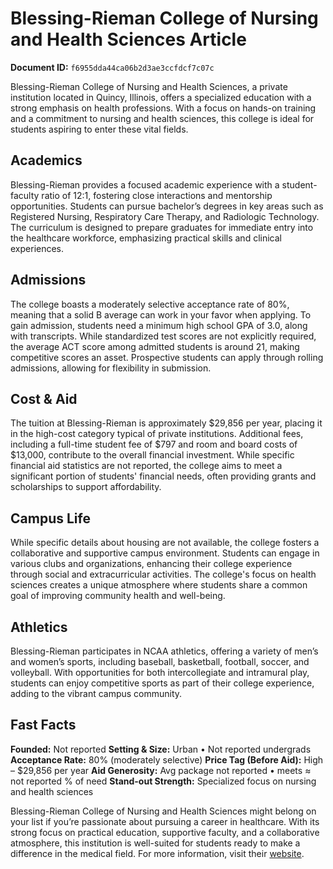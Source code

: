 # Blessing-Rieman College of Nursing and Health Sciences Article

**Document ID:** `f6955dda44ca06b2d3ae3ccfdcf7c07c`

Blessing-Rieman College of Nursing and Health Sciences, a private institution located in Quincy, Illinois, offers a specialized education with a strong emphasis on health professions. With a focus on hands-on training and a commitment to nursing and health sciences, this college is ideal for students aspiring to enter these vital fields.

## Academics
Blessing-Rieman provides a focused academic experience with a student-faculty ratio of 12:1, fostering close interactions and mentorship opportunities. Students can pursue bachelor’s degrees in key areas such as Registered Nursing, Respiratory Care Therapy, and Radiologic Technology. The curriculum is designed to prepare graduates for immediate entry into the healthcare workforce, emphasizing practical skills and clinical experiences.

## Admissions
The college boasts a moderately selective acceptance rate of 80%, meaning that a solid B average can work in your favor when applying. To gain admission, students need a minimum high school GPA of 3.0, along with transcripts. While standardized test scores are not explicitly required, the average ACT score among admitted students is around 21, making competitive scores an asset. Prospective students can apply through rolling admissions, allowing for flexibility in submission.

## Cost & Aid
The tuition at Blessing-Rieman is approximately $29,856 per year, placing it in the high-cost category typical of private institutions. Additional fees, including a full-time student fee of $797 and room and board costs of $13,000, contribute to the overall financial investment. While specific financial aid statistics are not reported, the college aims to meet a significant portion of students' financial needs, often providing grants and scholarships to support affordability.

## Campus Life
While specific details about housing are not available, the college fosters a collaborative and supportive campus environment. Students can engage in various clubs and organizations, enhancing their college experience through social and extracurricular activities. The college's focus on health sciences creates a unique atmosphere where students share a common goal of improving community health and well-being.

## Athletics
Blessing-Rieman participates in NCAA athletics, offering a variety of men’s and women’s sports, including baseball, basketball, football, soccer, and volleyball. With opportunities for both intercollegiate and intramural play, students can enjoy competitive sports as part of their college experience, adding to the vibrant campus community.

## Fast Facts
**Founded:** Not reported
**Setting & Size:** Urban • Not reported undergrads
**Acceptance Rate:** 80% (moderately selective)
**Price Tag (Before Aid):** High – $29,856 per year
**Aid Generosity:** Avg package not reported • meets ≈ not reported % of need
**Stand-out Strength:** Specialized focus on nursing and health sciences

Blessing-Rieman College of Nursing and Health Sciences might belong on your list if you’re passionate about pursuing a career in healthcare. With its strong focus on practical education, supportive faculty, and a collaborative atmosphere, this institution is well-suited for students ready to make a difference in the medical field. For more information, visit their [website](https://www.petersons.com/college-search/blessing-rieman-college-of-nursing-000_10002073.aspx).

